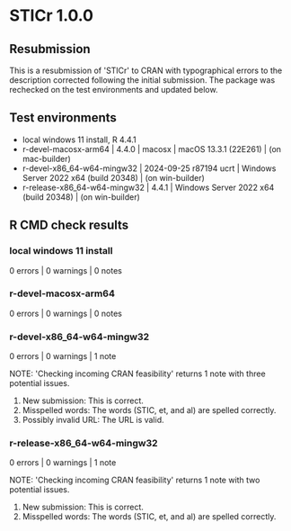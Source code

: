 # STICr 1.0.0

## Resubmission

This is a resubmission of 'STICr' to CRAN with typographical errors to the description corrected following the initial submission. The package was rechecked on the test environments and updated below.

## Test environments
 * local windows 11 install, R 4.4.1
 * r-devel-macosx-arm64 | 4.4.0 | macosx | macOS 13.3.1 (22E261) | (on mac-builder)
 * r-devel-x86_64-w64-mingw32 | 2024-09-25 r87194 ucrt | Windows Server 2022 x64 (build 20348) | (on win-builder)
 * r-release-x86_64-w64-mingw32 | 4.4.1 | Windows Server 2022 x64 (build 20348) | (on win-builder)
 
## R CMD check results

### local windows 11 install

0 errors | 0 warnings | 0 notes

### r-devel-macosx-arm64

0 errors | 0 warnings | 0 notes

### r-devel-x86_64-w64-mingw32

0 errors | 0 warnings | 1 note

NOTE: 'Checking incoming CRAN feasibility' returns 1 note with three potential issues.

 1. New submission: This is correct.
 2. Misspelled words: The words (STIC, et, and al) are spelled correctly.
 3. Possibly invalid URL: The URL is valid.

### r-release-x86_64-w64-mingw32

0 errors | 0 warnings | 1 note

NOTE: 'Checking incoming CRAN feasibility' returns 1 note with two potential issues.

 1. New submission: This is correct.
 2. Misspelled words: The words (STIC, et, and al) are spelled correctly.
